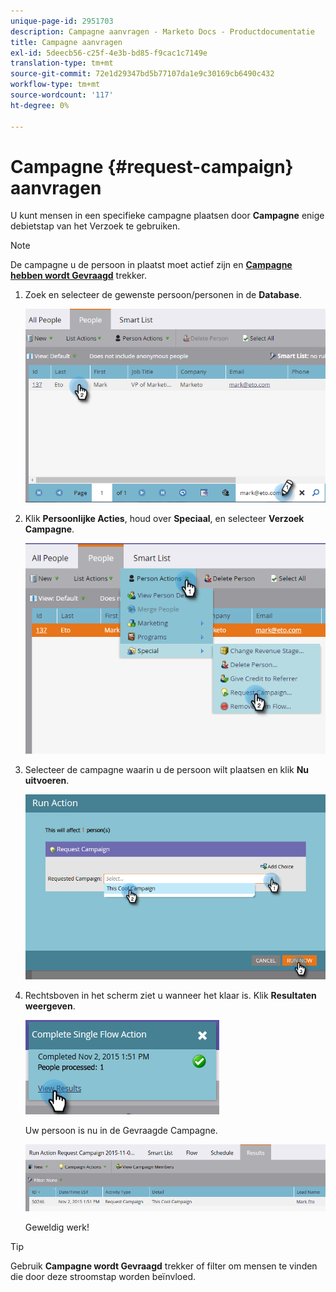 ```yaml
---
unique-page-id: 2951703
description: Campagne aanvragen - Marketo Docs - Productdocumentatie
title: Campagne aanvragen
exl-id: 5deecb56-c25f-4e3b-bd85-f9cac1c7149e
translation-type: tm+mt
source-git-commit: 72e1d29347bd5b77107da1e9c30169cb6490c432
workflow-type: tm+mt
source-wordcount: '117'
ht-degree: 0%

---
```


# Campagne {#request-campaign} aanvragen

U kunt mensen in een specifieke campagne plaatsen door **Campagne** enige debietstap van het Verzoek te gebruiken.

>[!NOTE]
>
>De campagne u de persoon in plaatst moet actief zijn en **[Campagne hebben wordt Gevraagd](/help/marketo/product-docs/core-marketo-concepts/smart-campaigns/using-smart-campaigns/setting-up-a-trigger-smart-campaign-for-sales-using-campaign-is-requested.md)** trekker.

1. Zoek en selecteer de gewenste persoon/personen in de **Database**.

   ![](assets/one-5.png)

1. Klik **Persoonlijke Acties**, houd over **Speciaal**, en selecteer **Verzoek Campagne**.

   ![](assets/two-5.png)

1. Selecteer de campagne waarin u de persoon wilt plaatsen en klik **Nu uitvoeren**.

   ![](assets/three-4.png)

1. Rechtsboven in het scherm ziet u wanneer het klaar is. Klik **Resultaten weergeven**.

   ![](assets/four-4.png)

   Uw persoon is nu in de Gevraagde Campagne.

   ![](assets/five-1.png)

   Geweldig werk!

>[!TIP]
>
>Gebruik **Campagne wordt Gevraagd** trekker of filter om mensen te vinden die door deze stroomstap worden beïnvloed.
